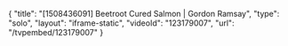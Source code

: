 {
    "title": "[1508436091] Beetroot Cured Salmon | Gordon Ramsay",
    "type": "solo",
    "layout": "iframe-static",
    "videoId": "123179007",
    "url": "\/tvpembed\/123179007"
}